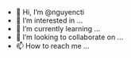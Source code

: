- 👋 Hi, I’m @nguyencti
- 👀 I’m interested in ...
- 🌱 I’m currently learning ...
- 💞️ I’m looking to collaborate on ...
- 📫 How to reach me ...

<!---
nguyencti/nguyencti is a ✨ special ✨ repository because its `README.md` (this file) appears on your GitHub profile.
You can click the Preview link to take a look at your changes.
--->
